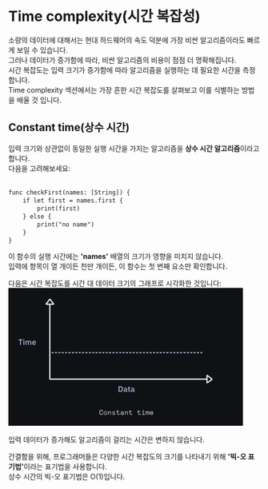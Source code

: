 <h1>Time complexity(시간 복잡성)</h1>

소량의 데이터에 대해서는 현대 하드웨어의 속도 덕분에 가장 비싼 알고리즘이라도 빠르게 보일 수 있습니다.<br>
그러나 데이터가 증가함에 따라, 비싼 알고리즘의 비용이 점점 더 명확해집니다.<br>
시간 복잡도는 입력 크기가 증가함에 따라 알고리즘을 실행하는 데 필요한 시간을 측정합니다.<br>
Time complexity 섹션에서는 가장 흔한 시간 복잡도를 살펴보고 이를 식별하는 방법을 배울 것 입니다.<br>

<h2>Constant time(상수 시간)</h2>

입력 크기와 상관없이 동일한 실행 시간을 가지는 알고리즘을 <strong>상수 시간 알고리즘</strong>이라고 합니다.<br>
다음을 고려해보세요:

<pre><code>
func checkFirst(names: [String]) {
    if let first = names.first {
        print(first)
    } else {
        print("no name")
    }
}
</code></pre>

이 함수의 실행 시간에는 <strong>'names'</strong> 배열의 크기가 영향을 미치지 않습니다.<br>
입력에 항목이 열 개이든 천만 개이든, 이 함수는 첫 번째 요소만 확인합니다.<br>

다음은 시간 복잡도를 시간 대 데이터 크기의 그래프로 시각화한 것입니다:
<img src="https://github.com/devKobe24/images/blob/main/2024-01-10-constant-time.png?raw=true"><br>

입력 데이터가 증가해도 알고리즘이 걸리는 시간은 변하지 않습니다.<br>

간결함을 위해, 프로그래머들은 다양한 시간 복잡도의 크기를 나타내기 위해 <strong>'빅-오 표기법'</strong>이라는 표기법을 사용합니다.<br>
상수 시간의 빅-오 표기법은 O(1)입니다.<br>
